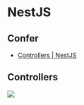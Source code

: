 # NestJS

## Confer
- [Controllers | NestJS](https://docs.nestjs.com/controllers)

## Controllers
![](https://docs.nestjs.com/assets/Controllers_1.png)

